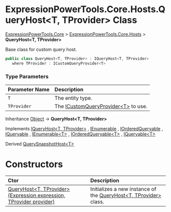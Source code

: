 ﻿# ExpressionPowerTools.Core.Hosts.QueryHost&lt;T, TProvider> Class

[ExpressionPowerTools.Core](ExpressionPowerTools.Core.a.md) > [ExpressionPowerTools.Core.Hosts](ExpressionPowerTools.Core.Hosts.n.md) > **QueryHost&lt;T, TProvider>**

Base class for custom query host.

```csharp
public class QueryHost<T, TProvider> : IQueryHost<T, TProvider>
   where TProvider : ICustomQueryProvider<T>
```

### Type Parameters

| Parameter Name | Description |
| :-- | :-- |
| `T` | The entity type. |
| `TProvider` | The [ICustomQueryProvider&lt;T>](ExpressionPowerTools.Core.Signatures.ICustomQueryProvider`1.i.md) to use. |

Inheritance [Object](https://docs.microsoft.com/dotnet/api/system.object) → **QueryHost&lt;T, TProvider>**

Implements  [IQueryHost&lt;T, TProvider>](ExpressionPowerTools.Core.Signatures.IQueryHost`2.i.md) ,  [IEnumerable](https://docs.microsoft.com/dotnet/api/system.collections.ienumerable) ,  [IOrderedQueryable](https://docs.microsoft.com/dotnet/api/system.linq.iorderedqueryable) ,  [IQueryable](https://docs.microsoft.com/dotnet/api/system.linq.iqueryable) ,  [IEnumerable&lt;T>](https://docs.microsoft.com/dotnet/api/system.collections.generic.ienumerable-1) ,  [IOrderedQueryable&lt;T>](https://docs.microsoft.com/dotnet/api/system.linq.iorderedqueryable-1) ,  [IQueryable&lt;T>](https://docs.microsoft.com/dotnet/api/system.linq.iqueryable-1) 

Derived  [QuerySnapshotHost&lt;T>](ExpressionPowerTools.Core.Hosts.QuerySnapshotHost`1.cs.md) 

# Constructors

| Ctor | Description |
| :-- | :-- |
| [QueryHost&lt;T, TProvider>(Expression expression, TProvider provider)](ExpressionPowerTools.Core.Hosts.QueryHost`2.ctor.md#ctor-0) | Initializes a new instance of the [QueryHost&lt;T, TProvider>](ExpressionPowerTools.Core.Hosts.QueryHost`2.cs.md) class. |
